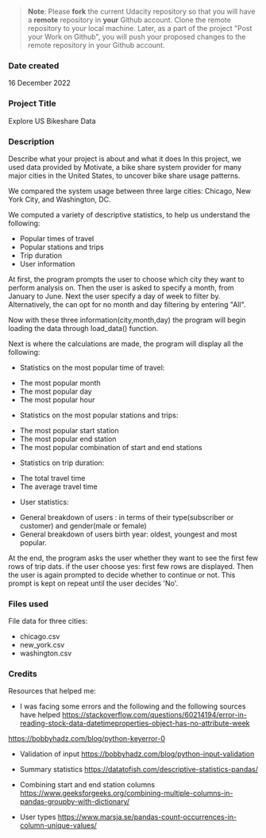 >**Note**: Please **fork** the current Udacity repository so that you will have a **remote** repository in **your** Github account. Clone the remote repository to your local machine. Later, as a part of the project "Post your Work on Github", you will push your proposed changes to the remote repository in your Github account.

### Date created
16 December 2022

### Project Title
Explore US Bikeshare Data

### Description
Describe what your project is about and what it does
In this project, we used data provided by Motivate, a bike share system provider for many major cities in the United States, to uncover bike share usage patterns.

We compared the system usage between three large cities: Chicago, New York City, and Washington, DC.

We computed a variety of descriptive statistics, to help us understand the following:
* Popular times of travel
* Popular stations and trips
* Trip duration
* User information

At first, the program prompts the user to choose which city they want to perform analysis on.
Then the user is asked to specify a month, from January to June. Next the user specify a day of week to filter by.
Alternatively, the can opt for no month and day filtering by entering "All".

Now with these three information(city,month,day) the program will begin loading the data through load_data() function.

Next is where the calculations are made, the program will display all the following:
* Statistics on the most popular time of travel:
- The most popular month
- The most popular day
- The most popular hour

* Statistics on the most popular stations and trips:
- The most popular start station
- The most popular end station
- The most popular combination of start and end stations

* Statistics on trip duration:
- The total travel time
- The average travel time

* User statistics:
- General breakdown of users : in terms of their type(subscriber or customer) and gender(male or female)
- General breakdown of users birth year: oldest, youngest and most popular.

At the end, the program asks the user whether they want to see the first few rows of trip dats.
if the user choose yes: first few rows are displayed. Then the user is again prompted to decide whether to continue or not. This prompt is kept on repeat until the user decides 'No'.

### Files used
File data for three cities:
* chicago.csv
* new_york.csv
* washington.csv

### Credits
Resources that helped me:
* I was facing some errors and the following and the following sources have helped
https://stackoverflow.com/questions/60214194/error-in-reading-stock-data-datetimeproperties-object-has-no-attribute-week

https://bobbyhadz.com/blog/python-keyerror-0


* Validation of input
https://bobbyhadz.com/blog/python-input-validation

* Summary statistics
https://datatofish.com/descriptive-statistics-pandas/

* Combining start and end station columns
https://www.geeksforgeeks.org/combining-multiple-columns-in-pandas-groupby-with-dictionary/
* User types
https://www.marsja.se/pandas-count-occurrences-in-column-unique-values/
